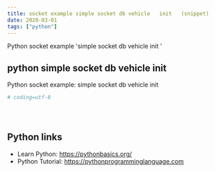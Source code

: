 ```yaml
---
title: socket example simple socket db vehicle   init   (snippet)
date: 2020-03-01
tags: ["python"]
---
```

Python socket example 'simple socket db vehicle   init  '


## python simple socket db vehicle   init  

Python socket example: simple socket db vehicle   init  

```python
# coding=utf-8





```

## Python links

- Learn Python: https://pythonbasics.org/
- Python Tutorial: https://pythonprogramminglanguage.com
